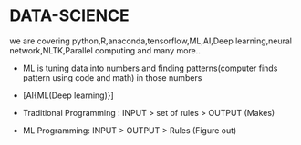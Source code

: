 # DATA-SCIENCE
we are covering python,R,anaconda,tensorflow,ML,AI,Deep learning,neural network,NLTK,Parallel computing and many more..
* ML is tuning data into numbers and finding patterns(computer finds pattern
  using code and math) in those numbers
* [AI{ML(Deep learning)}]

* Traditional Programming : INPUT > set of rules > OUTPUT (Makes)
* ML Programming: INPUT > OUTPUT > Rules (Figure out)
